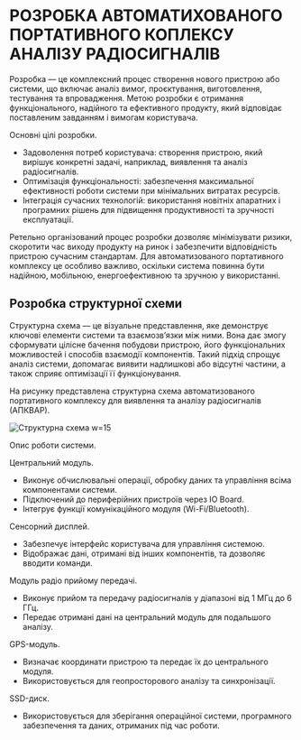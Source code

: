 # **РОЗРОБКА АВТОМАТИХОВАНОГО ПОРТАТИВНОГО КОПЛЕКСУ АНАЛІЗУ РАДІОСИГНАЛІВ**

Розробка — це комплексний процес створення нового пристрою або системи, що включає аналіз вимог, проєктування, виготовлення, тестування та впровадження. Метою розробки є отримання функціонального, надійного та ефективного продукту, який відповідає поставленим завданням і вимогам користувача.

Основні цілі розробки.

* Задоволення потреб користувача: створення пристрою, який вирішує конкретні задачі, наприклад, виявлення та аналіз радіосигналів.
* Оптимізація функціональності: забезпечення максимальної ефективності роботи системи при мінімальних витратах ресурсів.
* Інтеграція сучасних технологій: використання новітніх апаратних і програмних рішень для підвищення продуктивності та зручності експлуатації.

<!-- Розробки автоматизованого портативного комплексу має наступні етапи.

Розробка структурної схеми

* Визначення основних функціональних блоків системи.
* Встановлення взаємозв’язків між компонентами.
* Формування загальної архітектури пристрою.

Підбір елементної бази

* Вибір необхідних апаратних компонентів (мікроконтролери, модулі зв’язку, накопичувачі тощо).
* Оцінка технічних характеристик та сумісності елементів.
* Формування специфікації компонентів для подальшого проєктування.

Розробка принципової електричної схеми

* Створення детальної електричної схеми пристрою.
* Визначення електричних з’єднань між усіма елементами.
* Перевірка коректності схеми та підготовка до виготовлення прототипу.

Розробка корпусу

* Визначення вимог до габаритів, ергономіки та матеріалів корпусу.
* Створення 3D-моделі корпусу з урахуванням розміщення всіх компонентів.
* Аналіз тепловідведення, захисту від пилу, вологи та механічних впливів.
* Підготовка креслень і специфікацій для виготовлення прототипу корпусу. -->

Ретельно організований процес розробки дозволяє мінімізувати ризики, скоротити час виходу продукту на ринок і забезпечити відповідність пристрою сучасним стандартам. Для автоматизованого портативного комплексу це особливо важливо, оскільки система повинна бути надійною, мобільною, енергоефективною та зручною у використанні.

## Розробка структурної схеми

Структурна схема — це візуальне представлення, яке демонструє ключові елементи системи та взаємозв’язки між ними. Вона дає змогу сформувати цілісне бачення побудови пристрою, його функціональних можливостей і способів взаємодії компонентів. Такий підхід спрощує аналіз системи, допомагає виявити надлишкові або відсутні частини, а також сприяє оптимізації її функціонування.

<!-- Структурна схема відіграє ключову роль у документації, оскільки забезпечує зрозумілий спосіб загального обміну інформацією між розробниками, інженерами, виконавцями та іншими учасниками проєкту. -->

На рисунку представлена структурна схема автоматизованого портативного комплексу для виявлення та аналізу радіосигналів (АПКВАР).

![Структурна схема w=15](sheme/structural.drawio.png)

Опис роботи системи.

Центральний модуль.
* Виконує обчислювальні операції, обробку даних та управління всіма компонентами системи.
* Підключений до периферійних пристроїв через IO Board.
* Інтегрує функції комунікаційного модуля (Wi-Fi/Bluetooth).

Сенсорний дисплей.

* Забезпечує інтерфейс користувача для управління системою.
* Відображає дані, отримані від інших компонентів, та дозволяє вводити команди.

Модуль радіо прийому передачі.

* Виконує прийом та передачу радіосигналів у діапазоні від 1 МГц до 6 ГГц.
* Передає отримані дані на центральний модуль для подальшого аналізу.

GPS-модуль.

* Визначає координати пристрою та передає їх до центрального модуля.
* Використовується для геопросторового аналізу та синхронізації.

SSD-диск.

* Використовується для зберігання операційної системи, програмного забезпечення та даних, отриманих під час роботи.

<!-- 6. USB карта відеозахоплення:
    * Використовується для захоплення відеосигналу з аналогових джерел, таких як камери або інші пристрої.
    * Дозволяє передавати відео та аудіо через USB для подальшого аналізу або збереження.
    * Забезпечує можливість інтеграції аналогових відеоджерел у систему для моніторингу або запису. -->

<!-- Висновок по розділу  2.1

Структурна схема дозволяє зрозуміти загальну організацію системи, її функціональні можливості та взаємодію компонентів. Вона є основою для подальшого проектування, тестування та впровадження автоматизованого портативного комплексу. -->
